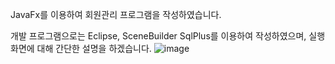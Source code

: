 JavaFx를 이용하여 회원관리 프로그램을 작성하였습니다.

개발 프로그램으로는 Eclipse, SceneBuilder SqlPlus를 이용하여 작성하였으며, 실행화면에 대해 간단한 설명을 하겠습니다.
![image](https://github.com/hyuny20/membership/assets/97486403/da454429-7204-487f-999a-aa09ed334de2)



